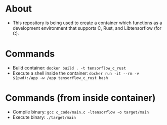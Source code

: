# About
* This repository is being used to create a container which functions as a development environment that supports C, Rust, and Libtensorflow (for C).

# Commands
* Build container: `docker build . -t tensorflow_c_rust`
* Execute a shell inside the container: `docker run -it --rm -v $(pwd):/app -w /app tensorflow_c_rust bash`

# Commands (from inside container)
* Compile binary: `gcc c_code/main.c -ltensorflow -o target/main`
* Execute binary: `./target/main`

